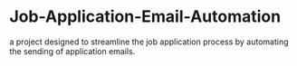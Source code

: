 # Job-Application-Email-Automation
a project designed to streamline the job application process by automating the sending of application emails.
